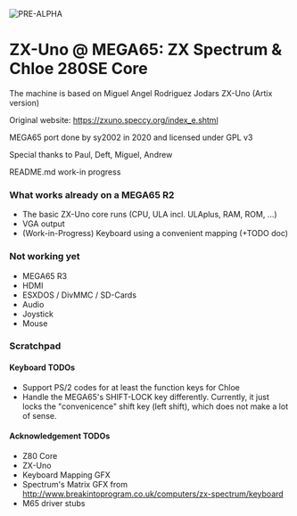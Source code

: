 ![PRE-ALPHA](https://img.shields.io/badge/-WARNING%3A%20PRE--ALPHA-red)

ZX-Uno @ MEGA65: ZX Spectrum & Chloe 280SE Core
===============================================

The machine is based on Miguel Angel Rodriguez Jodars ZX-Uno (Artix version)

Original website: https://zxuno.speccy.org/index_e.shtml

MEGA65 port done by sy2002 in 2020 and licensed under GPL v3

Special thanks to Paul, Deft, Miguel, Andrew

README.md work-in progress

### What works already on a MEGA65 R2

* The basic ZX-Uno core runs (CPU, ULA incl. ULAplus, RAM, ROM, ...)
* VGA output
* (Work-in-Progress) Keyboard using a convenient mapping (+TODO doc)

### Not working yet

* MEGA65 R3
* HDMI
* ESXDOS / DivMMC / SD-Cards
* Audio
* Joystick
* Mouse

### Scratchpad

#### Keyboard TODOs

* Support PS/2 codes for at least the function keys for Chloe
* Handle the MEGA65's SHIFT-LOCK key differently. Currently, it just
  locks the "convenicence" shift key (left shift), which does not make
  a lot of sense.

#### Acknowledgement TODOs

* Z80 Core
* ZX-Uno
* Keyboard Mapping GFX
* Spectrum's Matrix GFX from http://www.breakintoprogram.co.uk/computers/zx-spectrum/keyboard
* M65 driver stubs
